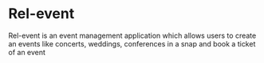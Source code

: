 # Rel-event

Rel-event is an event management application which allows users to create an events like concerts, weddings, conferences in a
snap and book a ticket of an event
